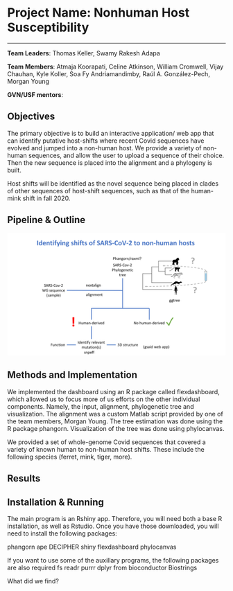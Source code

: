 # Project Name: Nonhuman Host Susceptibility
---
**Team Leaders**: Thomas Keller, Swamy Rakesh Adapa 

**Team Members**:  Atmaja	Koorapati, Celine	Atkinson, William	Cromwell, Vijay	Chauhan, Kyle	Koller, Soa Fy	Andriamandimby, Raúl	A. González-Pech, Morgan Young

**GVN/USF mentors**:



## Objectives

The primary objective is to build an interactive application/ web app that can identify putative host-shifts where recent Covid sequences have evolved and jumped into a non-human host.
We provide a variety of non-human sequences, and allow the user to upload a sequence of their choice. Then the new sequence is placed into the alignment and a phylogeny is built.

Host shifts will be identified as the novel sequence being placed in clades of other sequences of host-shift sequences, such as that of the human-mink shift in fall 2020.

## Pipeline & Outline

![pipeline](./Codeathon_v2.png)

## Methods and Implementation

We implemented the dashboard using an R package called flexdashboard, which allowed us to focus more of us efforts on the other individual components. Namely, the input, alignment, phylogenetic tree and visualization. The alignment was a custom Matlab script provided by one of the team members, Morgan Young. The tree estimation was done using the R package phangorn. Visualization of the tree was done using phylocanvas.

We provided a set of whole-genome Covid sequences that covered a variety of known human to non-human host shifts. These include the following species (ferret, mink, tiger, more).

## Results

## Installation & Running

The main program is an Rshiny app. Therefore, you will need both a base R installation, as well as Rstudio. Once you have those downloaded, you will need to install the following packages:

phangorn
ape
DECIPHER
shiny
flexdashboard
phylocanvas

If you want to use some of the auxillary programs, the following packages are also required
fs
readr
purrr
dplyr
from bioconductor
Biostrings

What did we find?
